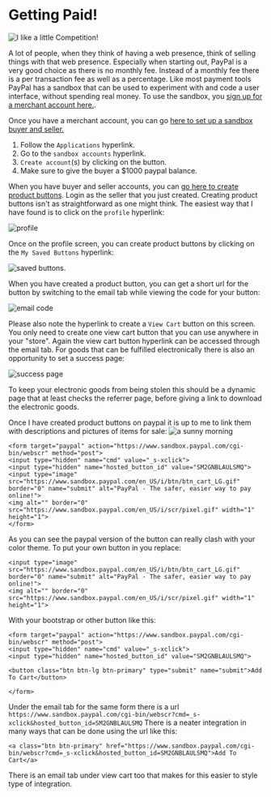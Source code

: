 Getting Paid!
=============

![I like a little Competition!](http://upload.wikimedia.org/wikipedia/commons/thumb/6/64/I_Like_a_Little_Competition.jpg/179px-I_Like_a_Little_Competition.jpg "I like a little competition")

A lot of people, when they think of having a web presence, think of selling things with that web presence. Especially when starting out, PayPal is a very good choice as there is no monthly fee. Instead of a monthly fee there is a per transaction fee as well as a percentage. Like most payment tools PayPal has a sandbox that can be used to experiment with and code a user interface, without spending real money. To use the sandbox, you [sign up for a merchant account here.](https://www.paypal.com/ca/webapps/mpp/home).

Once you have a merchant account, you can go [here to set up a sandbox buyer and seller.](https://developer.paypal.com/) 

1. Follow the `Applications` hyperlink.
1. Go to the `sandbox accounts` hyperlink.
1. `Create account`(s) by clicking on the button.
1. Make sure to give the buyer a $1000 paypal balance.

When you have buyer and seller accounts, you can [go here to create product buttons](https://www.sandbox.paypal.com/ca/webapps/mpp/home). Login as the seller that you just created. Creating product buttons isn't as straightforward as one might think. The easiest way that I have found is to click on the `profile` hyperlink:

![profile](images/PayPalOptions.png "profile")

Once on the profile screen, you can create product buttons by clicking on the `My Saved Buttons` hyperlink:

![saved buttons](images/PaypalProfileChoices.png "saved buttons").

When you have created a product button, you can get a short url for the button by switching to the email tab while viewing the code for your button:

![email code](images/PayPalEmailTab.png "email tab")

Please also note the hyperlink to create a `View Cart` button on this screen. You only need to create one view cart button that you can use anywhere in your "store". Again the view cart button hyperlink can be accessed through the email tab. For goods that can be fulfilled electronically there is also an opportunity to set a success page:

![success page](images/PayPalAdvanced.png "success page")

To keep your electronic goods from being stolen this should be a dynamic page that at least checks the referrer page, before giving a link to download the electronic goods.

Once I have created product buttons on paypal it is up to me to link them with descriptions and pictures of items for sale: ![a sunny morning](https://www.sandbox.paypal.com/en_US/i/btn/btn_cart_LG.gif "a sunny morning")

	<form target="paypal" action="https://www.sandbox.paypal.com/cgi-bin/webscr" method="post">
	<input type="hidden" name="cmd" value="_s-xclick">
	<input type="hidden" name="hosted_button_id" value="SM2GNBLAULSMQ">
	<input type="image" src="https://www.sandbox.paypal.com/en_US/i/btn/btn_cart_LG.gif" border="0" name="submit" alt="PayPal - The safer, easier way to pay online!">
	<img alt="" border="0" src="https://www.sandbox.paypal.com/en_US/i/scr/pixel.gif" width="1" height="1">
	</form>

As you can see the paypal version of the button can really clash with your color theme. To put your own button in you replace:

	<input type="image" src="https://www.sandbox.paypal.com/en_US/i/btn/btn_cart_LG.gif" border="0" name="submit" alt="PayPal - The safer, easier way to pay online!">
	<img alt="" border="0" src="https://www.sandbox.paypal.com/en_US/i/scr/pixel.gif" width="1" height="1">

With your bootstrap or other button like this:

	<form target="paypal" action="https://www.sandbox.paypal.com/cgi-bin/webscr" method="post">
	<input type="hidden" name="cmd" value="_s-xclick">
	<input type="hidden" name="hosted_button_id" value="SM2GNBLAULSMQ">

	<button class="btn btn-lg btn-primary" type="submit" name="submit">Add To Cart</button>

	</form>

Under the email tab for the same form there is a url  `https://www.sandbox.paypal.com/cgi-bin/webscr?cmd=_s-xclick&hosted_button_id=SM2GNBLAULSMQ` There is a neater integration in many ways that can be done using the url like this:

	<a class="btn btn-primary" href="https://www.sandbox.paypal.com/cgi-bin/webscr?cmd=_s-xclick&hosted_button_id=SM2GNBLAULSMQ">Add To Cart</a> 
	
There is an email tab under view cart too that makes for this easier to style type of integration.
  